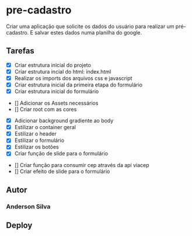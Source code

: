 # pre-cadastro
Criar uma aplicação que solicite os dados do usuário para realizar um pré-cadastro. E salvar estes dados numa planilha do google.


## Tarefas 

- [X] Criar estrutura inicial do projeto
- [X] Criar estrutura incial do html: index.html
- [X] Realizar os imports dos arquivos css e javascript
- [X] Criar estrutura inicial da primeira etapa do formulário
- [X] Criar estrutura inicial do formulário
- [] Adicionar os Assets necessários
- [] Criar root com as cores
- [X] Adicionar background gradiente ao body
- [X] Estilizar o container geral
- [X] Estilizar o header
- [X] Estilizar o formulário
- [X] Estilizar os botões
- [X] Criar função de slide para o formulário
- [] Criar função para consumir cep através da api viacep
- [] Criar efeito de slide para o formulário 

## Autor
### Anderson Silva

## Deploy 